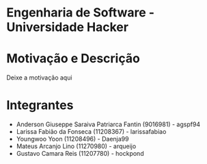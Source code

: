 # Engenharia de Software - Universidade Hacker

# Motivação e Descrição
Deixe a motivação aqui

# Integrantes
- Anderson Giuseppe Saraiva Patriarca Fantin (9016981) - agspf94
- Larissa Fabião da Fonseca (11208367) - larissafabiao
- Youngwoo Yoon (11208496) - Daenja99
- Mateus Arcanjo Lino (11270980) - arqueijo
- Gustavo Camara Reis (11207780) - hockpond
